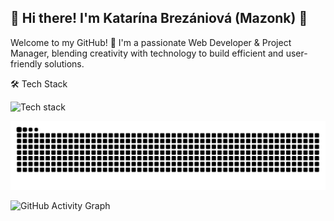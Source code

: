 ## 🌟 Hi there! I'm Katarína Brezániová (Mazonk) 👋
Welcome to my GitHub! 🚀 I'm a passionate Web Developer & Project Manager, blending creativity with technology to build efficient and user-friendly solutions.

🛠️ Tech Stack

<img src="https://skillicons.dev/icons?i=html,css,js,ts,react,tailwind,php,laravel,mysql,postgresql,git,github" alt="Tech stack" />


![Snake Animation](https://github.com/mazonk/mazonk/blob/output/github-contribution-grid-snake-dark.svg?timestamp=2024-03-10)

![GitHub Activity Graph](https://github-readme-activity-graph.vercel.app/graph?username=mazonk&theme=elegant)







